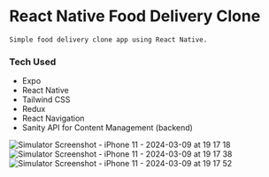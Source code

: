 # React Native Food Delivery Clone

`Simple food delivery clone app using React Native.`

### Tech Used

- Expo
- React Native
- Tailwind CSS
- Redux
- React Navigation
- Sanity API for Content Management (backend)

![Simulator Screenshot - iPhone 11 - 2024-03-09 at 19 17 18](https://github.com/1-geo/react-native-food-delivery-clone/assets/15161693/1156f5a5-5d33-43ea-92e9-eb628c2c7dfe)
![Simulator Screenshot - iPhone 11 - 2024-03-09 at 19 17 38](https://github.com/1-geo/react-native-food-delivery-clone/assets/15161693/303d3751-3b7f-46cf-99bf-bc79891e7595)
![Simulator Screenshot - iPhone 11 - 2024-03-09 at 19 17 52](https://github.com/1-geo/react-native-food-delivery-clone/assets/15161693/4312d9be-176d-433a-bd07-bbd347feef86)
